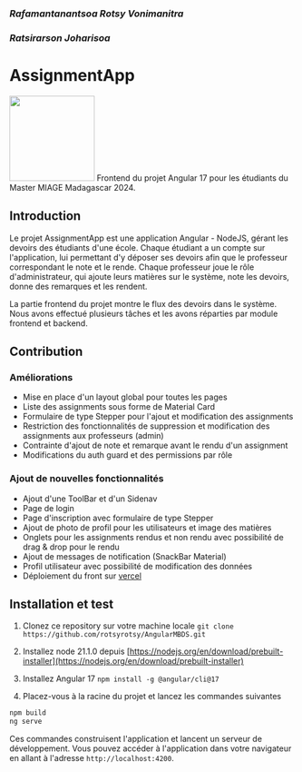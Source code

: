 ### _Rafamantanantsoa Rotsy Vonimanitra_
### _Ratsirarson Joharisoa_

# AssignmentApp
<img src="https://miro.medium.com/v2/resize:fit:1400/1*Klh1l7wkoG6PDPb9A5oCHQ.png" width="150">
Frontend du projet Angular 17 pour les étudiants du Master MIAGE Madagascar 2024.

## Introduction
Le projet AssignmentApp est une application Angular - NodeJS, gérant les devoirs des étudiants d'une école.
Chaque étudiant a un compte sur l'application, lui permettant d'y déposer ses devoirs afin que le professeur
correspondant le note et le rende. Chaque professeur joue le rôle d'administrateur, qui ajoute leurs matières
sur le système, note les devoirs, donne des remarques et les rendent.

La partie frontend du projet montre le flux des devoirs dans le système.
Nous avons effectué plusieurs tâches et les avons réparties par module frontend et backend.

## Contribution

### Améliorations
* Mise en place d'un layout global pour toutes les pages
* Liste des assignments sous forme de Material Card
* Formulaire de type Stepper pour l'ajout et modification des assignments
* Restriction des fonctionnalités de suppression et modification des assignments aux professeurs (admin)
* Contrainte d'ajout de note et remarque avant le rendu d'un assignment
* Modifications du auth guard et des permissions par rôle

### Ajout de nouvelles fonctionnalités
* Ajout d'une ToolBar et d'un Sidenav
* Page de login
* Page d'inscription avec formulaire de type Stepper
* Ajout de photo de profil pour les utilisateurs et image des matières
* Onglets pour les assignments rendus et non rendu avec possibilité de drag & drop pour le rendu
* Ajout de messages de notification (SnackBar Material)
* Profil utilisateur avec possibilité de modification des données
* Déploiement du front sur [vercel](https://nodejs.org/en/download/prebuilt-installer)

## Installation et test
1. Clonez ce repository sur votre machine locale
`git clone https://github.com/rotsyrotsy/AngularMBDS.git`

2. Installez node 21.1.0 depuis [https://nodejs.org/en/download/prebuilt-installer](https://nodejs.org/en/download/prebuilt-installer)

3. Installez Angular 17
`npm install -g @angular/cli@17`

4. Placez-vous à la racine du projet et lancez les commandes suivantes
```sh
npm build
ng serve
```

Ces commandes construisent l'application et lancent un serveur de développement. Vous pouvez accéder à l'application dans votre navigateur en allant à l'adresse `http://localhost:4200`.
